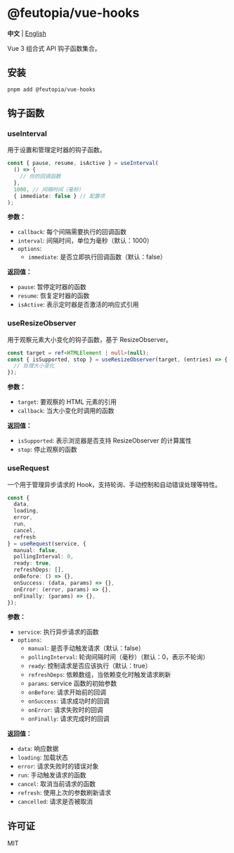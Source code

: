 # @feutopia/vue-hooks

**中文** | [English](./README.md)

Vue 3 组合式 API 钩子函数集合。

## 安装

```bash
pnpm add @feutopia/vue-hooks
```

## 钩子函数

### useInterval

用于设置和管理定时器的钩子函数。

```ts
const { pause, resume, isActive } = useInterval(
  () => {
    // 你的回调函数
  },
  1000, // 间隔时间（毫秒）
  { immediate: false } // 配置项
);
```

**参数：**

- `callback`: 每个间隔需要执行的回调函数
- `interval`: 间隔时间，单位为毫秒（默认：1000）
- `options`:
  - `immediate`: 是否立即执行回调函数（默认：false）

**返回值：**

- `pause`: 暂停定时器的函数
- `resume`: 恢复定时器的函数
- `isActive`: 表示定时器是否激活的响应式引用

### useResizeObserver

用于观察元素大小变化的钩子函数，基于 ResizeObserver。

```ts
const target = ref<HTMLElement | null>(null);
const { isSupported, stop } = useResizeObserver(target, (entries) => {
  // 处理大小变化
});
```

**参数：**

- `target`: 要观察的 HTML 元素的引用
- `callback`: 当大小变化时调用的函数

**返回值：**

- `isSupported`: 表示浏览器是否支持 ResizeObserver 的计算属性
- `stop`: 停止观察的函数

### useRequest

一个用于管理异步请求的 Hook，支持轮询、手动控制和自动错误处理等特性。

```ts
const { 
  data,
  loading,
  error,
  run,
  cancel,
  refresh
} = useRequest(service, {
  manual: false,
  pollingInterval: 0,
  ready: true,
  refreshDeps: [],
  onBefore: () => {},
  onSuccess: (data, params) => {},
  onError: (error, params) => {},
  onFinally: (params) => {},
});
```

**参数：**

- `service`: 执行异步请求的函数
- `options`:
  - `manual`: 是否手动触发请求（默认：false）
  - `pollingInterval`: 轮询间隔时间（毫秒）（默认：0，表示不轮询）
  - `ready`: 控制请求是否应该执行（默认：true）
  - `refreshDeps`: 依赖数组，当依赖变化时触发请求刷新
  - `params`: service 函数的初始参数
  - `onBefore`: 请求开始前的回调
  - `onSuccess`: 请求成功时的回调
  - `onError`: 请求失败时的回调
  - `onFinally`: 请求完成时的回调

**返回值：**

- `data`: 响应数据
- `loading`: 加载状态
- `error`: 请求失败时的错误对象
- `run`: 手动触发请求的函数
- `cancel`: 取消当前请求的函数
- `refresh`: 使用上次的参数刷新请求
- `cancelled`: 请求是否被取消

## 许可证

MIT

